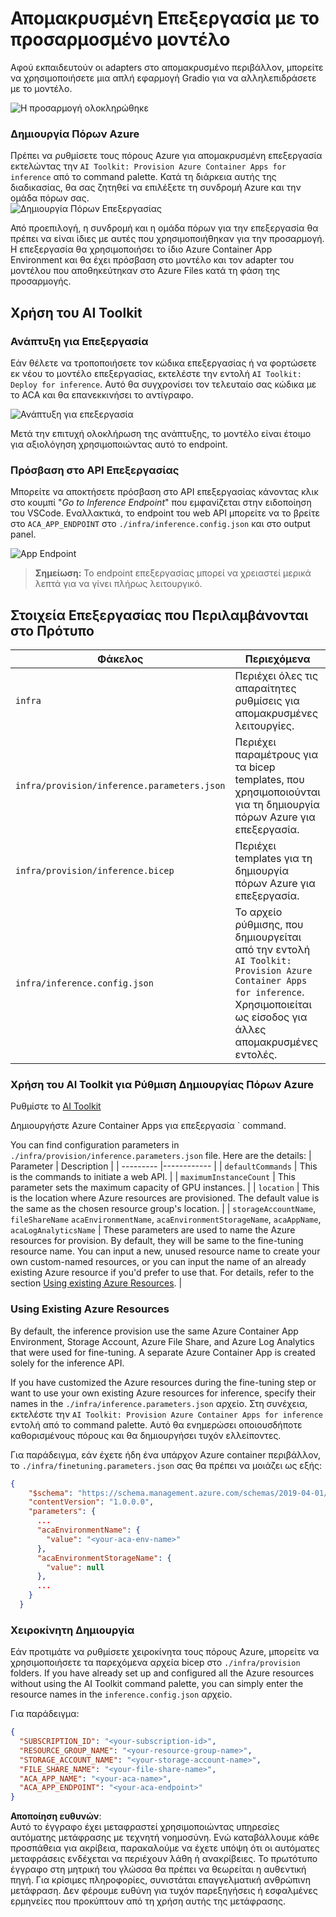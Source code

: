 # Απομακρυσμένη Επεξεργασία με το προσαρμοσμένο μοντέλο

Αφού εκπαιδευτούν οι adapters στο απομακρυσμένο περιβάλλον, μπορείτε να χρησιμοποιήσετε μια απλή εφαρμογή Gradio για να αλληλεπιδράσετε με το μοντέλο.

![Η προσαρμογή ολοκληρώθηκε](../../../../../translated_images/log-finetuning-res.4b3ee593f24d3096742d09375adade22b217738cab93bc1139f224e5888a1cbf.el.png)

### Δημιουργία Πόρων Azure
Πρέπει να ρυθμίσετε τους πόρους Azure για απομακρυσμένη επεξεργασία εκτελώντας την `AI Toolkit: Provision Azure Container Apps for inference` από το command palette. Κατά τη διάρκεια αυτής της διαδικασίας, θα σας ζητηθεί να επιλέξετε τη συνδρομή Azure και την ομάδα πόρων σας.  
![Δημιουργία Πόρων Επεξεργασίας](../../../../../translated_images/command-provision-inference.b294f3ae5764ab45b83246d464ad5329b0de20cf380f75a699b4cc6b5495ca11.el.png)
   
Από προεπιλογή, η συνδρομή και η ομάδα πόρων για την επεξεργασία θα πρέπει να είναι ίδιες με αυτές που χρησιμοποιήθηκαν για την προσαρμογή. Η επεξεργασία θα χρησιμοποιήσει το ίδιο Azure Container App Environment και θα έχει πρόσβαση στο μοντέλο και τον adapter του μοντέλου που αποθηκεύτηκαν στο Azure Files κατά τη φάση της προσαρμογής.

## Χρήση του AI Toolkit 

### Ανάπτυξη για Επεξεργασία  
Εάν θέλετε να τροποποιήσετε τον κώδικα επεξεργασίας ή να φορτώσετε εκ νέου το μοντέλο επεξεργασίας, εκτελέστε την εντολή `AI Toolkit: Deploy for inference`. Αυτό θα συγχρονίσει τον τελευταίο σας κώδικα με το ACA και θα επανεκκινήσει το αντίγραφο.  

![Ανάπτυξη για επεξεργασία](../../../../../translated_images/command-deploy.cb6508c973d6257e649aa4f262d3c170a374da3e9810a4f3d9e03935408a592b.el.png)

Μετά την επιτυχή ολοκλήρωση της ανάπτυξης, το μοντέλο είναι έτοιμο για αξιολόγηση χρησιμοποιώντας αυτό το endpoint.

### Πρόσβαση στο API Επεξεργασίας

Μπορείτε να αποκτήσετε πρόσβαση στο API επεξεργασίας κάνοντας κλικ στο κουμπί "*Go to Inference Endpoint*" που εμφανίζεται στην ειδοποίηση του VSCode. Εναλλακτικά, το endpoint του web API μπορείτε να το βρείτε στο `ACA_APP_ENDPOINT` στο `./infra/inference.config.json` και στο output panel.

![App Endpoint](../../../../../translated_images/notification-deploy.00f4267b7aa6a18cfaaec83a7831b5d09311d5d96a70bb4c9d651ea4a41a8af7.el.png)

> **Σημείωση:** Το endpoint επεξεργασίας μπορεί να χρειαστεί μερικά λεπτά για να γίνει πλήρως λειτουργικό.

## Στοιχεία Επεξεργασίας που Περιλαμβάνονται στο Πρότυπο
 
| Φάκελος | Περιεχόμενα |
| ------ |--------- |
| `infra` | Περιέχει όλες τις απαραίτητες ρυθμίσεις για απομακρυσμένες λειτουργίες. |
| `infra/provision/inference.parameters.json` | Περιέχει παραμέτρους για τα bicep templates, που χρησιμοποιούνται για τη δημιουργία πόρων Azure για επεξεργασία. |
| `infra/provision/inference.bicep` | Περιέχει templates για τη δημιουργία πόρων Azure για επεξεργασία. |
| `infra/inference.config.json` | Το αρχείο ρύθμισης, που δημιουργείται από την εντολή `AI Toolkit: Provision Azure Container Apps for inference`. Χρησιμοποιείται ως είσοδος για άλλες απομακρυσμένες εντολές. |

### Χρήση του AI Toolkit για Ρύθμιση Δημιουργίας Πόρων Azure
Ρυθμίστε το [AI Toolkit](https://marketplace.visualstudio.com/items?itemName=ms-windows-ai-studio.windows-ai-studio)

Δημιουργήστε Azure Container Apps για επεξεργασία ` command.

You can find configuration parameters in `./infra/provision/inference.parameters.json` file. Here are the details:
| Parameter | Description |
| --------- |------------ |
| `defaultCommands` | This is the commands to initiate a web API. |
| `maximumInstanceCount` | This parameter sets the maximum capacity of GPU instances. |
| `location` | This is the location where Azure resources are provisioned. The default value is the same as the chosen resource group's location. |
| `storageAccountName`, `fileShareName` `acaEnvironmentName`, `acaEnvironmentStorageName`, `acaAppName`,  `acaLogAnalyticsName` | These parameters are used to name the Azure resources for provision. By default, they will be same to the fine-tuning resource name. You can input a new, unused resource name to create your own custom-named resources, or you can input the name of an already existing Azure resource if you'd prefer to use that. For details, refer to the section [Using existing Azure Resources](../../../../../md/01.Introduction/03). |

### Using Existing Azure Resources

By default, the inference provision use the same Azure Container App Environment, Storage Account, Azure File Share, and Azure Log Analytics that were used for fine-tuning. A separate Azure Container App is created solely for the inference API. 

If you have customized the Azure resources during the fine-tuning step or want to use your own existing Azure resources for inference, specify their names in the `./infra/inference.parameters.json` αρχείο. Στη συνέχεια, εκτελέστε την `AI Toolkit: Provision Azure Container Apps for inference` εντολή από το command palette. Αυτό θα ενημερώσει οποιουσδήποτε καθορισμένους πόρους και θα δημιουργήσει τυχόν ελλείποντες.

Για παράδειγμα, εάν έχετε ήδη ένα υπάρχον Azure container περιβάλλον, το `./infra/finetuning.parameters.json` σας θα πρέπει να μοιάζει ως εξής:

```json
{
    "$schema": "https://schema.management.azure.com/schemas/2019-04-01/deploymentParameters.json#",
    "contentVersion": "1.0.0.0",
    "parameters": {
      ...
      "acaEnvironmentName": {
        "value": "<your-aca-env-name>"
      },
      "acaEnvironmentStorageName": {
        "value": null
      },
      ...
    }
  }
```

### Χειροκίνητη Δημιουργία  
Εάν προτιμάτε να ρυθμίσετε χειροκίνητα τους πόρους Azure, μπορείτε να χρησιμοποιήσετε τα παρεχόμενα αρχεία bicep στο `./infra/provision` folders. If you have already set up and configured all the Azure resources without using the AI Toolkit command palette, you can simply enter the resource names in the `inference.config.json` αρχείο.

Για παράδειγμα:

```json
{
  "SUBSCRIPTION_ID": "<your-subscription-id>",
  "RESOURCE_GROUP_NAME": "<your-resource-group-name>",
  "STORAGE_ACCOUNT_NAME": "<your-storage-account-name>",
  "FILE_SHARE_NAME": "<your-file-share-name>",
  "ACA_APP_NAME": "<your-aca-name>",
  "ACA_APP_ENDPOINT": "<your-aca-endpoint>"
}
```

**Αποποίηση ευθυνών**:  
Αυτό το έγγραφο έχει μεταφραστεί χρησιμοποιώντας υπηρεσίες αυτόματης μετάφρασης με τεχνητή νοημοσύνη. Ενώ καταβάλλουμε κάθε προσπάθεια για ακρίβεια, παρακαλούμε να έχετε υπόψη ότι οι αυτόματες μεταφράσεις ενδέχεται να περιέχουν λάθη ή ανακρίβειες. Το πρωτότυπο έγγραφο στη μητρική του γλώσσα θα πρέπει να θεωρείται η αυθεντική πηγή. Για κρίσιμες πληροφορίες, συνιστάται επαγγελματική ανθρώπινη μετάφραση. Δεν φέρουμε ευθύνη για τυχόν παρεξηγήσεις ή εσφαλμένες ερμηνείες που προκύπτουν από τη χρήση αυτής της μετάφρασης.